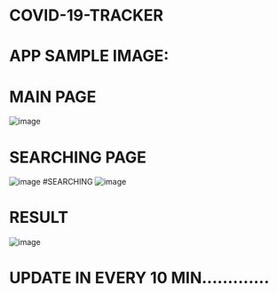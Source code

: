 # COVID-19-TRACKER


# APP SAMPLE IMAGE:
# MAIN PAGE
![image](https://user-images.githubusercontent.com/62868878/85386868-bfa5f100-b561-11ea-9c5f-9f1ea25d8dd0.png)
# SEARCHING PAGE
![image](https://user-images.githubusercontent.com/62868878/85386901-c9c7ef80-b561-11ea-8533-6b641fde77f9.png)
 #SEARCHING
![image](https://user-images.githubusercontent.com/62868878/85386935-d5b3b180-b561-11ea-964e-30da33d42fc6.png)
# RESULT
![image](https://user-images.githubusercontent.com/62868878/85386985-e6642780-b561-11ea-8b55-56fc6ac5604f.png)
# UPDATE IN EVERY 10 MIN.............
